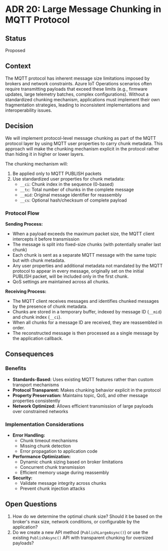 ﻿# ADR 20: Large Message Chunking in MQTT Protocol

## Status
Proposed

## Context
The MQTT protocol has inherent message size limitations imposed by brokers and network constraints. Azure IoT Operations scenarios often require transmitting payloads that exceed these limits (e.g., firmware updates, large telemetry batches, complex configurations). Without a standardized chunking mechanism, applications must implement their own fragmentation strategies, leading to inconsistent implementations and interoperability issues.

## Decision
We will implement protocol-level message chunking as part of the MQTT protocol layer by using MQTT user properties to carry chunk metadata. This approach will make the chunking mechanism explicit in the protocol rather than hiding it in higher or lower layers.

The chunking mechanism will:
1. Be applied only to MQTT PUBLISH packets
2. Use standardized user properties for chunk metadata:
   - `__ci`: Chunk index in the sequence (0-based)
   - `__tc`: Total number of chunks in the complete message
   - `__mid`: Original message identifier for reassembly
   - `__cs`: Optional hash/checksum of complete payload

### Protocol Flow
**Sending Process:**
- When a payload exceeds the maximum packet size, the MQTT client intercepts it before transmission
- The message is split into fixed-size chunks (with potentially smaller last chunk)
- Each chunk is sent as a separate MQTT message with the same topic but with chunk metadata.
- Any user properties and additional metadata not mandated by the MQTT protocol to appear in every message, originally set on the initial PUBLISH packet, will be included only in the first chunk.
- QoS settings are maintained across all chunks.

**Receiving Process:**
   - The MQTT client receives messages and identifies chunked messages by the presence of chunk metadata.
   - Chunks are stored in a temporary buffer, indexed by message ID (`__mid`) and chunk index (`__ci`).
   - When all chunks for a message ID are received, they are reassembled in order.
   - The reconstructed message is then processed as a single message by the application callback.

## Consequences

### Benefits
- **Standards-Based:** Uses existing MQTT features rather than custom transport mechanisms
- **Protocol Transparent:** Makes chunking behavior explicit in the protocol
- **Property Preservation:** Maintains topic, QoS, and other message properties consistently
- **Network Optimized:** Allows efficient transmission of large payloads over constrained networks

### Implementation Considerations
- **Error Handling:**
  - Chunk timeout mechanisms
  - Missing chunk detection
  - Error propagation to application code
- **Performance Optimization:**
  - Dynamic chunk sizing based on broker limitations
  - Concurrent chunk transmission
  - Efficient memory usage during reassembly
- **Security:**
  - Validate message integrity across chunks
  - Prevent chunk injection attacks

## Open Questions
1. How do we determine the optimal chunk size? Should it be based on the broker's max size, network conditions, or configurable by the application?
2. Do we create a new API method (`PublishLargeAsync()`) or use the existing `PublishAsync()` API with transparent chunking for oversized payloads?
